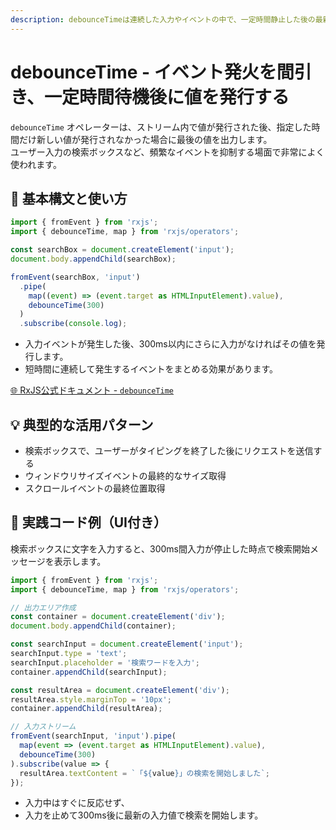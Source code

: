 ```yaml
---
description: debounceTimeは連続した入力やイベントの中で、一定時間静止した後の最新値だけを発行するオペレーターで、検索ボックスなどに最適です。
---
```


# debounceTime - イベント発火を間引き、一定時間待機後に値を発行する

`debounceTime` オペレーターは、ストリーム内で値が発行された後、指定した時間だけ新しい値が発行されなかった場合に最後の値を出力します。  
ユーザー入力の検索ボックスなど、頻繁なイベントを抑制する場面で非常によく使われます。
 
## 🔰 基本構文と使い方

```ts
import { fromEvent } from 'rxjs';
import { debounceTime, map } from 'rxjs/operators';

const searchBox = document.createElement('input');
document.body.appendChild(searchBox);

fromEvent(searchBox, 'input')
  .pipe(
    map((event) => (event.target as HTMLInputElement).value),
    debounceTime(300)
  )
  .subscribe(console.log);
```

- 入力イベントが発生した後、300ms以内にさらに入力がなければその値を発行します。
- 短時間に連続して発生するイベントをまとめる効果があります。

[🌐 RxJS公式ドキュメント - `debounceTime`](https://rxjs.dev/api/operators/debounceTime)
 
## 💡 典型的な活用パターン

- 検索ボックスで、ユーザーがタイピングを終了した後にリクエストを送信する
- ウィンドウリサイズイベントの最終的なサイズ取得
- スクロールイベントの最終位置取得
 
## 🧠 実践コード例（UI付き）

検索ボックスに文字を入力すると、300ms間入力が停止した時点で検索開始メッセージを表示します。

```ts
import { fromEvent } from 'rxjs';
import { debounceTime, map } from 'rxjs/operators';

// 出力エリア作成
const container = document.createElement('div');
document.body.appendChild(container);

const searchInput = document.createElement('input');
searchInput.type = 'text';
searchInput.placeholder = '検索ワードを入力';
container.appendChild(searchInput);

const resultArea = document.createElement('div');
resultArea.style.marginTop = '10px';
container.appendChild(resultArea);

// 入力ストリーム
fromEvent(searchInput, 'input').pipe(
  map(event => (event.target as HTMLInputElement).value),
  debounceTime(300)
).subscribe(value => {
  resultArea.textContent = `「${value}」の検索を開始しました`;
});
```

- 入力中はすぐに反応せず、
- 入力を止めて300ms後に最新の入力値で検索を開始します。
 